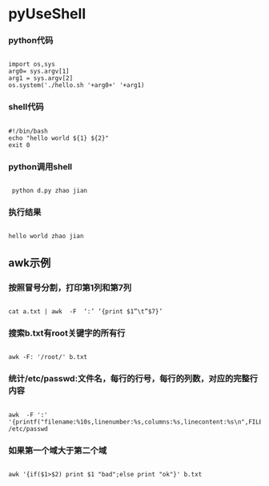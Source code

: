 # pyUseShell

### python代码
<pre><code>
import os,sys
arg0= sys.argv[1]
arg1 = sys.argv[2]
os.system('./hello.sh '+arg0+' '+arg1)
</code></pre>
### shell代码
<pre><code>
#!/bin/bash
echo "hello world ${1} ${2}"
exit 0
</code></pre>

### python调用shell
<pre><code>
 python d.py zhao jian
</code></pre>

### 执行结果
<pre><code>
hello world zhao jian
</code></pre>


## awk示例
### 按照冒号分割，打印第1列和第7列
<pre><code>
cat a.txt | awk  -F  ‘:’ ‘{print $1”\t”$7}’
</code></pre>
### 搜索b.txt有root关键字的所有行
<pre><code>
awk -F: '/root/' b.txt
</code></pre>

### 统计/etc/passwd:文件名，每行的行号，每行的列数，对应的完整行内容
<pre><code>
awk  -F ':'  '{printf("filename:%10s,linenumber:%s,columns:%s,linecontent:%s\n",FILENAME,NR,NF,$0)}' /etc/passwd
</code></pre>


### 如果第一个域大于第二个域
<pre><code>
awk '{if($1>$2) print $1 "bad";else print "ok"}' b.txt
</code></pre>

